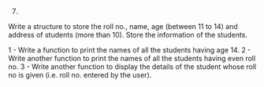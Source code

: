 7.
Write a structure to store the roll no., name, age (between 11 to 14) 
and address of students (more than 10). 
Store the information of the students.

1 - Write a function to print the names of all the students having age 14.
2 - Write another function to print the names of all the students having 
even roll no.
3 - Write another function to display the details of the student whose roll no 
is given (i.e. roll no. entered by the user).
